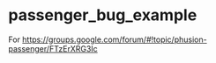 passenger_bug_example
=====================

For https://groups.google.com/forum/#!topic/phusion-passenger/FTzErXRG3Ic
